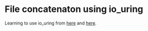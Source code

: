 # File concatenaton using io_uring
Learning to use io_uring from [here](https://unixism.net/2020/04/io-uring-by-example-part-1-introduction/) and [here](https://kernel.dk/io_uring.pdf).